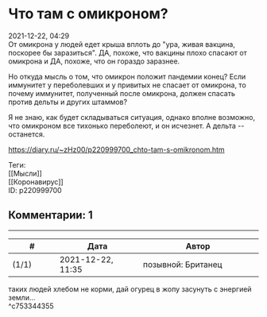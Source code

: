 Что там с омикроном?
====================

  
2021-12-22, 04:29  
 От омикрона у людей едет крыша вплоть до "ура, живая вакцина, поскорее бы заразиться". ДА, похоже, что вакцины плохо спасают от омикрона и ДА, похоже, что он гораздо заразнее.   
   
 Но откуда мысль о том, что омикрон положит пандемии конец? Если иммунитет у переболевших и у привитых не спасает от омикрона, то почему иммунитет, полученный после омикрона, должен спасать против дельты и других штаммов?   
   
 Я не знаю, как будет складываться ситуация, однако вполне возможно, что омикроном все тихонько переболеют, и он исчезнет. А дельта -- останется.   
  
<https://diary.ru/~zHz00/p220999700_chto-tam-s-omikronom.htm>  
  
Теги:  
[[Мысли]]  
[[Коронавирус]]  
ID: p220999700  


Комментарии: 1
--------------

  


---



|         #         |              Дата              |                     Автор                     |           ID           |
| --- | --- | --- | --- |
| (1/1) | 2021-12-22, 11:35 | позывной: Британец | c753344355 |

  
 таких людей хлебом не корми, дай огурец в жопу засунуть с энергией земли...   
 ^c753344355